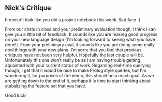 ## Nick's Critique

It doesn't look like you did a project notebook this week. Sad face :(

From our chats in class and your preliminary evaluation though, I think I can give you a little bit of feedback. 
It sounds like you are making good progress
on your new language design (I'm looking forward to seeing what you have done!). From your preliminary eval, it sounds like
you are doing some really cool things with your new plans. I'm sorry that you feel that previous 
critiques have not been very helpful. Hopefully the last couple will be. Unfortunately this one won't really
be as I am having trouble getting aquainted with your current status of work. Regarding real-time querying though,
I get that it would be nice to make Prolog style queries, but I'm wondering if, for purposes of the demo, this 
should be a reach goal. As we are getting down to the end of it, perhaps it is time to start thinking about
stabalizing the feature set that you have.

Good luck!
